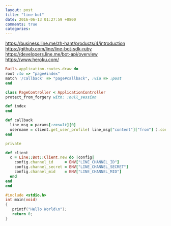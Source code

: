 ```yaml
---
layout: post
title: "line-bot"
date: 2016-06-13 01:27:59 +0800
comments: true
categories: 
---
```

https://business.line.me/zh-hant/products/4/introduction<br />
https://github.com/line/line-bot-sdk-ruby<br />
https://developers.line.me/bot-api/overview<br />
https://www.heroku.com/<br />

  ```ruby
Rails.application.routes.draw do
  root :to => "page#index"
  match '/callback' => "page#callback", :via => :post
end

class PageController < ApplicationController
  protect_from_forgery with: :null_session

  def index
  end

  def callback
    line_msg = params[:result][0]
    username = client.get_user_profile( line_msg["content"]["from"] ).contacts[0].display_name
  end

  private

  def client
    c = Line::Bot::Client.new do |config|
      config.channel_id     = ENV["LINE_CHANNEL_ID"]
      config.channel_secret = ENV["LINE_CHANNEL_SECRET"]
      config.channel_mid    = ENV["LINE_CHANNEL_MID"]
    end
  end
end

  ```
 ```c 標題 http://wen00072-blog.logdown.com/ URL文字說明
 #include <stdio.h>
 int main(void)
 { 
    printf("Hello World\n");
    return 0;
 }
 ```
